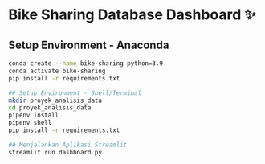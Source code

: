 # Bike Sharing Database Dashboard ✨

## Setup Environment - Anaconda
```bash
conda create --name bike-sharing python=3.9
conda activate bike-sharing
pip install -r requirements.txt

## Setup Environment - Shell/Terminal
mkdir proyek_analisis_data
cd proyek_analisis_data
pipenv install
pipenv shell
pip install -r requirements.txt

## Menjalankan Aplikasi Streamlit
streamlit run dashboard.py
